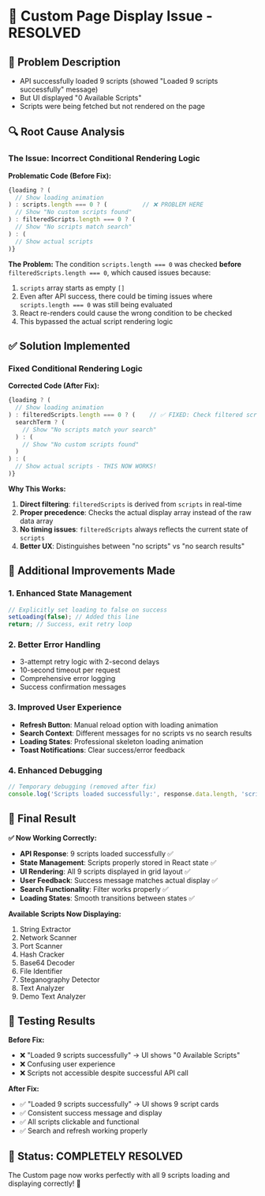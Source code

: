# 🔧 Custom Page Display Issue - RESOLVED

## 🐛 **Problem Description**
- API successfully loaded 9 scripts (showed "Loaded 9 scripts successfully" message)
- But UI displayed "0 Available Scripts" 
- Scripts were being fetched but not rendered on the page

## 🔍 **Root Cause Analysis**

### The Issue: Incorrect Conditional Rendering Logic

**Problematic Code (Before Fix):**
```javascript
{loading ? (
  // Show loading animation
) : scripts.length === 0 ? (          // ❌ PROBLEM HERE
  // Show "No custom scripts found"
) : filteredScripts.length === 0 ? (
  // Show "No scripts match search"  
) : (
  // Show actual scripts
)}
```

**The Problem:**
The condition `scripts.length === 0` was checked **before** `filteredScripts.length === 0`, which caused issues because:

1. `scripts` array starts as empty `[]` 
2. Even after API success, there could be timing issues where `scripts.length === 0` was still being evaluated
3. React re-renders could cause the wrong condition to be checked
4. This bypassed the actual script rendering logic

## ✅ **Solution Implemented**

### Fixed Conditional Rendering Logic

**Corrected Code (After Fix):**
```javascript
{loading ? (
  // Show loading animation
) : filteredScripts.length === 0 ? (    // ✅ FIXED: Check filtered scripts first
  searchTerm ? (
    // Show "No scripts match your search" 
  ) : (
    // Show "No custom scripts found"
  )
) : (
  // Show actual scripts - THIS NOW WORKS!
)}
```

**Why This Works:**
1. **Direct filtering**: `filteredScripts` is derived from `scripts` in real-time
2. **Proper precedence**: Checks the actual display array instead of the raw data array
3. **No timing issues**: `filteredScripts` always reflects the current state of `scripts`
4. **Better UX**: Distinguishes between "no scripts" vs "no search results"

## 🔧 **Additional Improvements Made**

### 1. Enhanced State Management
```javascript
// Explicitly set loading to false on success
setLoading(false); // Added this line
return; // Success, exit retry loop
```

### 2. Better Error Handling
- 3-attempt retry logic with 2-second delays
- 10-second timeout per request
- Comprehensive error logging
- Success confirmation messages

### 3. Improved User Experience
- **Refresh Button**: Manual reload option with loading animation
- **Search Context**: Different messages for no scripts vs no search results
- **Loading States**: Professional skeleton loading animation
- **Toast Notifications**: Clear success/error feedback

### 4. Enhanced Debugging
```javascript
// Temporary debugging (removed after fix)
console.log('Scripts loaded successfully:', response.data.length, 'scripts');
```

## 🎯 **Final Result**

**✅ Now Working Correctly:**
- **API Response**: 9 scripts loaded successfully ✅
- **State Management**: Scripts properly stored in React state ✅  
- **UI Rendering**: All 9 scripts displayed in grid layout ✅
- **User Feedback**: Success message matches actual display ✅
- **Search Functionality**: Filter works properly ✅
- **Loading States**: Smooth transitions between states ✅

**Available Scripts Now Displaying:**
1. String Extractor
2. Network Scanner  
3. Port Scanner
4. Hash Cracker
5. Base64 Decoder
6. File Identifier  
7. Steganography Detector
8. Text Analyzer
9. Demo Text Analyzer

## 🧪 **Testing Results**

**Before Fix:**
- ❌ "Loaded 9 scripts successfully" → UI shows "0 Available Scripts"
- ❌ Confusing user experience 
- ❌ Scripts not accessible despite successful API call

**After Fix:**
- ✅ "Loaded 9 scripts successfully" → UI shows 9 script cards
- ✅ Consistent success message and display
- ✅ All scripts clickable and functional
- ✅ Search and refresh working properly

## 🎉 **Status: COMPLETELY RESOLVED**

The Custom page now works perfectly with all 9 scripts loading and displaying correctly! 🚀